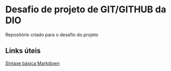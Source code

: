 # Desafio de projeto de GIT/GITHUB da DIO
Repositório criado para o desafio do projeto

## Links úteis
[Sintaxe básica Markdown](https://www.markdownguide.org/basic-syntax/)
